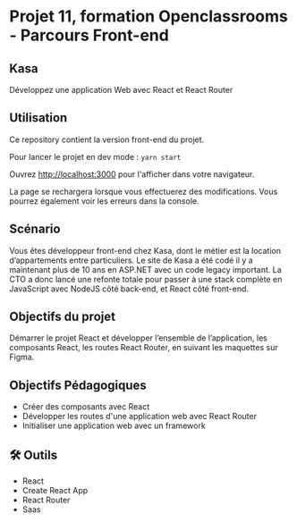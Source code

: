 # Projet 11, formation Openclassrooms - Parcours Front-end
## Kasa
Développez une application Web avec React et React Router

## Utilisation
Ce repository contient la version front-end du projet.

Pour lancer le projet en dev mode : `yarn start`

Ouvrez [http://localhost:3000](http://localhost:3000) pour l'afficher dans votre navigateur.

La page se rechargera lorsque vous effectuerez des modifications. Vous pourrez également voir les erreurs dans la console.

## Scénario
Vous êtes développeur front-end chez Kasa, dont le métier est la location d’appartements entre particuliers. Le site de Kasa a été codé il y a maintenant plus de 10 ans en ASP.NET avec un code legacy important. La CTO a donc lancé une refonte totale pour passer à une stack complète en JavaScript avec NodeJS côté back-end, et React côté front-end.

## Objectifs du projet
Démarrer le projet React et développer l’ensemble de l’application, les composants React, les routes React Router, en suivant les maquettes sur Figma.

## Objectifs Pédagogiques
- Créer des composants avec React
- Développer les routes d'une application web avec React Router
- Initialiser une application web avec un framework

## 🛠 Outils
- React
- Create React App
- React Router
- Saas